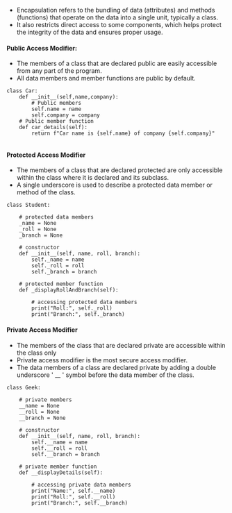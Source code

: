 - Encapsulation refers to the bundling of data (attributes) and methods (functions) that operate on the data into a single unit, typically a class.
- It also restricts direct access to some components, which helps protect the integrity of the data and ensures proper usage.

#### Public Access Modifier:
- The members of a class that are declared public are easily accessible from any part of the program.
- All data members and member functions are public by default.
```
class Car:
	def __init__(self,name,company):
		# Public members
		self.name = name
		self.company = company
	# Public member function
	def car_details(self):
		return f"Car name is {self.name} of company {self.company}"
	
```

#### Protected Access Modifier
- The members of a class that are declared protected are only accessible within the class where it is declared and its subclass.
- A single underscore is used to describe a protected data member or method of the class.
```
class Student:

    # protected data members
    _name = None
    _roll = None
    _branch = None

    # constructor
    def __init__(self, name, roll, branch):
        self._name = name
        self._roll = roll
        self._branch = branch

    # protected member function
    def _displayRollAndBranch(self):

        # accessing protected data members
        print("Roll:", self._roll)
        print("Branch:", self._branch)
```

#### Private Access Modifier
- The members of the class that are declared private are accessible within the class only
- Private access modifier is the most secure access modifier.
- The data members of a class are declared private by adding a double underscore ' __ ' symbol before the data member of the class.
```
class Geek:

    # private members
    __name = None
    __roll = None
    __branch = None

    # constructor
    def __init__(self, name, roll, branch):
        self.__name = name
        self.__roll = roll
        self.__branch = branch

    # private member function
    def __displayDetails(self):

        # accessing private data members
        print("Name:", self.__name)
        print("Roll:", self.__roll)
        print("Branch:", self.__branch)
```